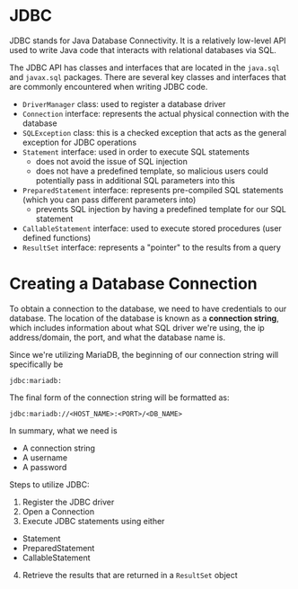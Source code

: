 # JDBC
JDBC stands for Java Database Connectivity. It is a relatively low-level API used to write Java code that interacts with relational databases via SQL.

The JDBC API has classes and interfaces that are located in the `java.sql` and `javax.sql` packages. There are several key classes and interfaces that are commonly encountered when writing JDBC code.
- `DriverManager` class: used to register a database driver
- `Connection` interface: represents the actual physical connection with the database
- `SQLException` class: this is a checked exception that acts as the general exception for JDBC operations
- `Statement` interface: used in order to execute SQL statements
    - does not avoid the issue of SQL injection
    - does not have a predefined template, so malicious users could potentially pass in additional SQL parameters into this
- `PreparedStatement` interface: represents pre-compiled SQL statements (which you can pass different parameters into)
    - prevents SQL injection by having a predefined template for our SQL statement
- `CallableStatement` interface: used to execute stored procedures (user defined functions)
- `ResultSet` interface: represents a "pointer" to the results from a query

# Creating a Database Connection
To obtain a connection to the database, we need to have credentials to our database. The location of the database is known as a **connection string**, which includes information about what SQL driver we're using, the ip address/domain, the port, and what the database name is.

Since we're utilizing MariaDB, the beginning of our connection string will specifically be

`jdbc:mariadb:`

The final form of the connection string will be formatted as:

`jdbc:mariadb://<HOST_NAME>:<PORT>/<DB_NAME>`

In summary, what we need is
- A connection string
- A username
- A password

Steps to utilize JDBC:
1. Register the JDBC driver
2. Open a Connection
3. Execute JDBC statements using either
- Statement
- PreparedStatement
- CallableStatement
4. Retrieve the results that are returned in a `ResultSet` object